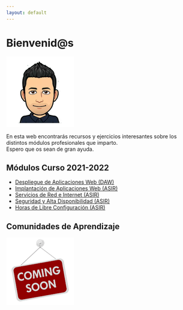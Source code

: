```yaml
---
layout: default
---
```


# Bienvenid@s

![Yo](./images/avatar_manu180x188.png)  

En esta web encontrarás recursos y ejercicios interesantes sobre los distintos módulos profesionales que imparto.  
Espero que os sean de gran ayuda.

## Módulos Curso 2021-2022

* [Despliegue de Aplicaciones Web (DAW)](./mods/daw) 
* [Implantación de Aplicaciones Web (ASIR)](./mods/iaw) 
* [Servicios de Red e Internet (ASIR)](./mods/sri)
* [Seguridad y Alta Disponibilidad (ASIR)](./mods/sad)
* [Horas de Libre Configuración (ASIR)](./mods/hlc)

## Comunidades de Aprendizaje

![CdA](./images/coming-soon-150x150.png)
